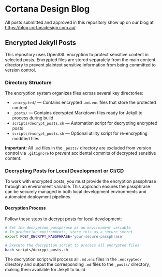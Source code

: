 # Cortana Design Blog

All posts submitted and approved in this repository show up on our blog at <https://blog.cortanadesign.com.au/>

## Encrypted Jekyll Posts

This repository uses OpenSSL encryption to protect sensitive content in selected posts. Encrypted files are stored separately from the main content directory to prevent plaintext sensitive information from being committed to version control.

### Directory Structure

The encryption system organizes files across several key directories:

- `.encrypted/` — Contains encrypted `.md.enc` files that store the protected content
- `_posts/` — Contains decrypted Markdown files ready for Jekyll to process during build
- `scripts/decrypt_posts.sh` — Automation script for decrypting encrypted posts
- `scripts/encrypt_posts.sh` — Optional utility script for re-encrypting modified files

**Important:** All `.md` files in the `_posts/` directory are excluded from version control via `.gitignore` to prevent accidental commits of decrypted sensitive content.

### Decrypting Posts for Local Development or CI/CD

To work with encrypted posts, you must provide the encryption passphrase through an environment variable. This approach ensures the passphrase can be securely managed in both local development environments and automated deployment pipelines.

#### Decryption Process

Follow these steps to decrypt posts for local development:

```bash
# Set the decryption passphrase as an environment variable
# In production environments, store this as a secure secret
export POST_DECRYPT_PASSPHRASE='your-secure-passphrase'

# Execute the decryption script to process all encrypted files
bash scripts/decrypt_posts.sh
```

The decryption script will process all `.md.enc` files in the `.encrypted/` directory and output the corresponding `.md` files to the `_posts/` directory, making them available for Jekyll to build.
